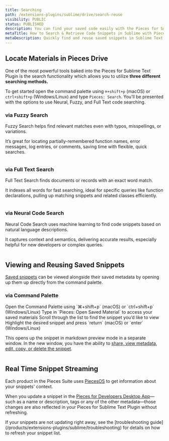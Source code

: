 ```yaml
---
title: Searching
path: /extensions-plugins/sublime/drive/search-reuse
visibility: PUBLIC
status: PUBLISHED
description: You can find your saved code easily with the Pieces for Sublime Text Plugin by utilizing a few different search methods.
metaTitle: How to Search & Retrieve Code Snippets in Sublime with Pieces Drive
metaDescription: Quickly find and reuse saved snippets in Sublime Text with Pieces Drive’s powerful search tools.
---
```


## Locate Materials in Pieces Drive

One of the most powerful tools baked into the Pieces for Sublime Text Plugin is the search functionality which allows you to utilize **three different searching methods.**

To get started open the command palette using `⌘+shift+p` (macOS) or `ctrl+shift+p` (Windows/Linux) and type `Pieces: Search`. You’ll be presented with the options to use Neural, Fuzzy, and Full Text code searching.

### via Fuzzy Search

Fuzzy Search helps find relevant matches even with typos, misspellings, or variations.

It’s great for locating partially-remembered function names, error messages, log entries, or comments, saving time with flexible, quick searches.

<Image src="https://cdn.hashnode.com/res/hashnode/image/upload/v1733969222267/21d999af-9f4e-458c-a1e3-c08ce01c16bb.png" alt="" align="center" fullwidth="true" />

### via Full Text Search

Full Text Search finds documents or records with an exact word match.

It indexes all words for fast searching, ideal for specific queries like function declarations, pulling up matching snippets and related classes efficiently.

<Image src="https://cdn.hashnode.com/res/hashnode/image/upload/v1733969192967/9c752edc-10d2-4be7-bcff-d3ce9dd6481a.png" alt="" align="center" fullwidth="true" />

### via Neural Code Search

Neural Code Search uses machine learning to find code snippets based on natural language descriptions.

It captures context and semantics, delivering accurate results, especially helpful for new developers or complex queries.

<Image src="https://storage.googleapis.com/hashnode_product_documentation_assets/sublime_text_plugin_assets/using_snippets/search_and_reuse/search_natural_NPL.gif" alt="" align="middle" fullwidth="true" />

## Viewing and Reusing Saved Snippets

[Saved snippets](/products/extensions-plugins/sublime/drive/save-snippets) can be viewed alongside their saved metadata by opening up them up directly from the command palette.

### via Command Palette

<Steps>
  <Step title="Open the Command Palette">
    Open the Command Palette using `⌘+shift+p` (macOS) or `ctrl+shift+p` (Windows/Linux)
  </Step>

  <Step title="Open Saved Materials">
    Type in `Pieces: Open Saved Material` to access your saved materials
  </Step>

  <Step title="Select a Snippet">
    Scroll through the list to find the snippet you’d like to view
  </Step>

  <Step title="Open the Snippet">
    Highlight the desired snippet and press `return` (macOS) or `enter` (Windows/Linux)
  </Step>
</Steps>

This opens up the snippet in markdown preview mode in a separate window. In the new window, you have the ability to [share, view metadata, edit, copy, or delete the snippet](/products/extensions-plugins/sublime/drive).

<Image src="https://storage.googleapis.com/hashnode_product_documentation_assets/sublime_text_plugin_assets/using_snippets/search_and_reuse/open_saved_media.gif" alt="" align="center" fullwidth="true" />

## Real Time Snippet Streaming[​](/extensions-plugins/jetbrains#real-time-snippet-streaming)

Each product in the Pieces Suite uses [PiecesOS](/products/core-dependencies/pieces-os) to get information about your snippets' context.

When you update a snippet in the [Pieces for Developers Desktop App](/products/desktop)—such as a name or description, tags or any of the other metadata—those changes are also reflected in your Pieces for Sublime Text Plugin without refreshing.

<Callout type="tip">
  If your snippets are not updating right away, see the [troubleshooting guide](/products/extensions-plugins/sublime/troubleshooting) for details on how to refresh your snippet list.
</Callout>